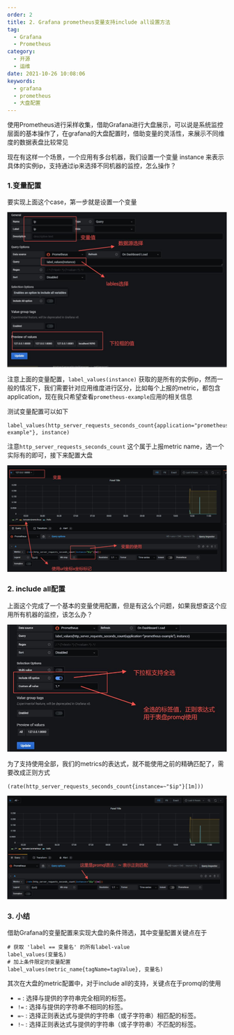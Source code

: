 ```yaml
---
order: 2
title: 2. Grafana prometheus变量支持include all设置方法
tag:
  - Grafana
  - Prometheus
category:
  - 开源
  - 运维
date: 2021-10-26 10:08:06
keywords:
  - grafana
  - prometheus
  - 大盘配置
---
```


使用Prometheus进行采样收集，借助Grafana进行大盘展示，可以说是系统监控层面的基本操作了，在grafana的大盘配置时，借助变量的灵活性，来展示不同维度的数据表盘比较常见

现在有这样一个场景，一个应用有多台机器，我们设置一个变量 instance 来表示具体的实例ip，支持通过ip来选择不同机器的监控，怎么操作？

<!-- more -->

### 1.变量配置

要实现上面这个case，第一步就是设置一个变量

![](/hexblog/imgs/211026/00.jpg)


注意上面的变量配置，`label_values(instance)` 获取的是所有的实例ip，然而一般的情况下，我们需要针对应用维度进行区分，比如每个上报的metric，都包含application，现在我只希望查看`prometheus-example`应用的相关信息

测试变量配置可以如下

```
label_values(http_server_requests_seconds_count{application="prometheus-example"}, instance)
```

注意`http_server_requests_seconds_count` 这个属于上报metric name，选一个实际有的即可，接下来配置大盘

![](/hexblog/imgs/211026/01.jpg)

### 2. include all配置

上面这个完成了一个基本的变量使用配置，但是有这么个问题，如果我想查这个应用所有机器的监控，该怎么办？

![](/hexblog/imgs/211026/02.jpg)


为了支持使用全部，我们的metrics的表达式，就不能使用之前的精确匹配了，需要改成正则方式

```
(rate(http_server_requests_seconds_count{instance=~"$ip"}[1m]))
```

![](/hexblog/imgs/211026/03.jpg)

### 3. 小结

借助Grafana的变量配置来实现大盘的条件筛选，其中变量配置关键点在于

```
# 获取 'label == 变量名' 的所有label-value
label_values(变量名)
# 加上条件限定的变量配置
label_values(metric_name{tagName=tagValue}, 变量名)
```

其次在大盘的metric配置中，对于include all的支持，关键点在于promql的使用

- `=` : 选择与提供的字符串完全相同的标签。
- `!=` : 选择与提供的字符串不相同的标签。
- `=~` : 选择正则表达式与提供的字符串（或子字符串）相匹配的标签。
- `!~` : 选择正则表达式与提供的字符串（或子字符串）不匹配的标签。
